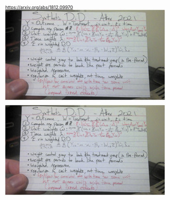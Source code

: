 https://arxiv.org/abs/1812.09970
![alt text](https://github.com/eheimlich/learning_blog/blob/master/grant/WIN_20210112_11_16_20_Pro.jpg?raw=true)


![alt text](https://github.com/eheimlich/learning_blog/blob/master/grant/WIN_20210112_11_16_20_Pro.jpg?raw=true)
